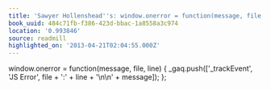 ```yaml
---
title: 'Sawyer Hollenshead''s: window.onerror = function(message, file, line) { _gaq.push([…'
book_uuid: 484c71fb-f386-423d-bbac-1a8558a3c974
location: '0.993846'
source: readmill
highlighted_on: '2013-04-21T02:04:55.000Z'
---
```


window.onerror = function(message, file, line) { _gaq.push(['_trackEvent', 'JS Error', file + ':' + line + '\n\n' + message]); };